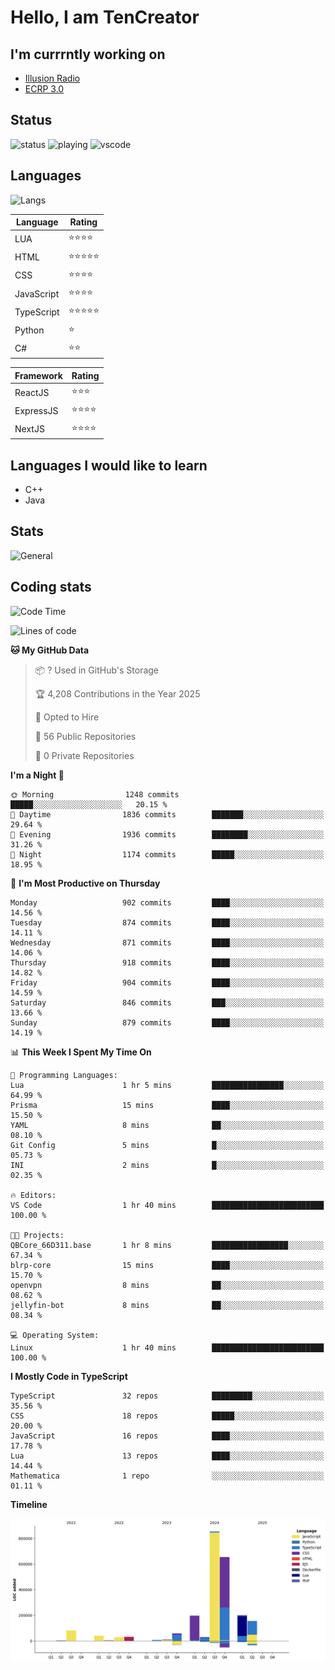 # Hello, I am TenCreator

## I'm currrntly working on
- [Illusion Radio](https://illusionradio.co.uk/)
- [ECRP 3.0](http://github.com/Emerald-Coast-Roleplay/)

## Status
![status](https://api.statusbadges.me/badge/status/518334475038359555?simple=true&style=for-the-badge)
![playing](https://api.statusbadges.me/badge/playing/518334475038359555?style=for-the-badge)
![vscode](https://api.statusbadges.me/badge/vscode/518334475038359555?style=for-the-badge)

## Languages
![Langs](https://github-readme-stats.vercel.app/api/top-langs/?username=tencreator&layout=compact&theme=radical)


|Language|Rating|
|--------|------|
|LUA|⭐️⭐️⭐️⭐️|
|HTML|⭐️⭐️⭐️⭐️⭐️|
|CSS|⭐️⭐️⭐️⭐️|
|JavaScript|⭐️⭐️⭐️⭐️|
|TypeScript|⭐️⭐️⭐️⭐️⭐️|
|Python|⭐️|
|C#|⭐️⭐️ |

|Framework|Rating|
|--------|------|
|ReactJS|⭐️⭐️⭐|
|ExpressJS|⭐️⭐️⭐️⭐️|
|NextJS|⭐️⭐️⭐⭐️|

## Languages I would like to learn
- C++
- Java

## Stats
![General](https://github-readme-stats.vercel.app/api?username=tencreator&show_icons=true&theme=radical)

## Coding stats

<!--START_SECTION:waka-->
![Code Time](http://img.shields.io/badge/Code%20Time-638%20hrs%2010%20mins-blue)

![Lines of code](https://img.shields.io/badge/From%20Hello%20World%20I%27ve%20Written-2.4%20million%20lines%20of%20code-blue)

**🐱 My GitHub Data** 

> 📦 ? Used in GitHub's Storage 
 > 
> 🏆 4,208 Contributions in the Year 2025
 > 
> 💼 Opted to Hire
 > 
> 📜 56 Public Repositories 
 > 
> 🔑 0 Private Repositories 
 > 
**I'm a Night 🦉** 

```text
🌞 Morning                1248 commits        █████░░░░░░░░░░░░░░░░░░░░   20.15 % 
🌆 Daytime                1836 commits        ███████░░░░░░░░░░░░░░░░░░   29.64 % 
🌃 Evening                1936 commits        ████████░░░░░░░░░░░░░░░░░   31.26 % 
🌙 Night                  1174 commits        █████░░░░░░░░░░░░░░░░░░░░   18.95 % 
```
📅 **I'm Most Productive on Thursday** 

```text
Monday                   902 commits         ████░░░░░░░░░░░░░░░░░░░░░   14.56 % 
Tuesday                  874 commits         ████░░░░░░░░░░░░░░░░░░░░░   14.11 % 
Wednesday                871 commits         ████░░░░░░░░░░░░░░░░░░░░░   14.06 % 
Thursday                 918 commits         ████░░░░░░░░░░░░░░░░░░░░░   14.82 % 
Friday                   904 commits         ████░░░░░░░░░░░░░░░░░░░░░   14.59 % 
Saturday                 846 commits         ███░░░░░░░░░░░░░░░░░░░░░░   13.66 % 
Sunday                   879 commits         ████░░░░░░░░░░░░░░░░░░░░░   14.19 % 
```


📊 **This Week I Spent My Time On** 

```text
💬 Programming Languages: 
Lua                      1 hr 5 mins         ████████████████░░░░░░░░░   64.99 % 
Prisma                   15 mins             ████░░░░░░░░░░░░░░░░░░░░░   15.50 % 
YAML                     8 mins              ██░░░░░░░░░░░░░░░░░░░░░░░   08.10 % 
Git Config               5 mins              █░░░░░░░░░░░░░░░░░░░░░░░░   05.73 % 
INI                      2 mins              █░░░░░░░░░░░░░░░░░░░░░░░░   02.35 % 

🔥 Editors: 
VS Code                  1 hr 40 mins        █████████████████████████   100.00 % 

🐱‍💻 Projects: 
QBCore_66D311.base       1 hr 8 mins         █████████████████░░░░░░░░   67.34 % 
blrp-core                15 mins             ████░░░░░░░░░░░░░░░░░░░░░   15.70 % 
openvpn                  8 mins              ██░░░░░░░░░░░░░░░░░░░░░░░   08.62 % 
jellyfin-bot             8 mins              ██░░░░░░░░░░░░░░░░░░░░░░░   08.34 % 

💻 Operating System: 
Linux                    1 hr 40 mins        █████████████████████████   100.00 % 
```

**I Mostly Code in TypeScript** 

```text
TypeScript               32 repos            █████████░░░░░░░░░░░░░░░░   35.56 % 
CSS                      18 repos            █████░░░░░░░░░░░░░░░░░░░░   20.00 % 
JavaScript               16 repos            ████░░░░░░░░░░░░░░░░░░░░░   17.78 % 
Lua                      13 repos            ████░░░░░░░░░░░░░░░░░░░░░   14.44 % 
Mathematica              1 repo              ░░░░░░░░░░░░░░░░░░░░░░░░░   01.11 % 
```



**Timeline**

![Lines of Code chart](https://raw.githubusercontent.com/tencreator/tencreator/main/assets/bar_graph.png)


<!--END_SECTION:waka-->
